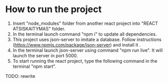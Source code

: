 # How to run the project

1. Insert "node_modules" folder from another react project into "REACT ATSISKAITYMAS" folder.
2. In the terminal launch command "npm i" to update all dependencies.
3. This project uses json-server to imitate a database. Follow instructions (https://www.npmjs.com/package/json-server) and install it .
4. In the terminal launch json-server using command "npm run live". It will launch the server in port 5000.
5. To start running the react project, type the following command in the terminal "npm start".

TODO: rewrite
